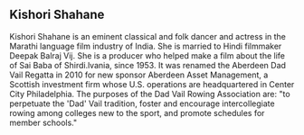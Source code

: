 ## Kishori Shahane

Kishori Shahane is an eminent classical and folk dancer and actress in the Marathi language film industry of India. She is married to Hindi filmmaker Deepak Balraj Vij. She is a producer who helped make a film about the life of Sai Baba of Shirdi.lvania, since 1953. It was renamed the Aberdeen Dad Vail Regatta in 2010 for new sponsor Aberdeen Asset Management, a Scottish investment firm whose U.S. operations are headquartered in Center City Philadelphia.
The purposes of the Dad Vail Rowing Association are: "to perpetuate the 'Dad' Vail tradition, foster and encourage intercollegiate rowing among colleges new to the sport, and promote schedules for member schools."

